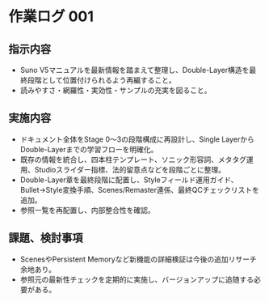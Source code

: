 # 作業ログ 001

## 指示内容
- Suno V5マニュアルを最新情報を踏まえて整理し、Double-Layer構造を最終段階として位置付けられるよう再編すること。
- 読みやすさ・網羅性・実効性・サンプルの充実を図ること。

## 実施内容
- ドキュメント全体をStage 0〜3の段階構成に再設計し、Single LayerからDouble-Layerまでの学習フローを明確化。
- 既存の情報を統合し、四本柱テンプレート、ソニック形容詞、メタタグ運用、Studioスライダー指標、法的留意点などを段階ごとに整理。
- Double-Layer章を最終段階に配置し、Styleフィールド運用ガイド、Bullet→Style変換手順、Scenes/Remaster連係、最終QCチェックリストを追加。
- 参照一覧を再配置し、内部整合性を確認。

## 課題、検討事項
- ScenesやPersistent Memoryなど新機能の詳細検証は今後の追加リサーチ余地あり。
- 参照元の最新性チェックを定期的に実施し、バージョンアップに追随する必要がある。
